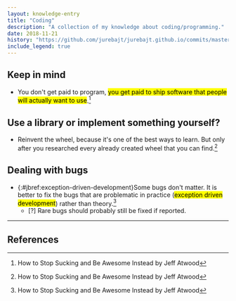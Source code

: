```yaml
---
layout: knowledge-entry
title: "Coding"
description: "A collection of my knowledge about coding/programming."
date: 2018-11-21
history: "https://github.com/jurebajt/jurebajt.github.io/commits/master/knowledge/software-engineering/coding.md"
include_legend: true
---
```


## Keep in mind 

* You don't get paid to program, <mark>you get paid to ship software that people will actually want to use</mark>.[^1]

## Use a library or implement something yourself?

* Reinvent the wheel, because it's one of the best ways to learn. But only after you researched every already created wheel that you can find.[^1]

## Dealing with bugs

* {:#jbref:exception-driven-development}Some bugs don't matter. It is better to fix the bugs that are problematic in practice (<mark>exception driven development</mark>) rather than theory.[^1]
    * [?] Rare bugs should probably still be fixed if reported.

---

## References

[^1]: How to Stop Sucking and Be Awesome Instead by Jeff Atwood
